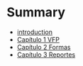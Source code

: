# Summary

* [introduction](README.md)
* [Capítulo 1 VFP](cap1.vfp.md)
* [Capítulo 2 Formas](cap2.formas.md)
* [Capítulo 3 Reportes](cap3.reportes.md)

